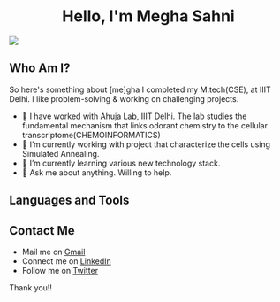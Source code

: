 <h1 align="center"> Hello, I'm Megha Sahni</h1>

![](https://visitor-badge.glitch.me/badge/page_id+msahni825.msahni825)

## Who Am I?

So here's something about [me]gha
I completed my M.tech(CSE), at IIIT Delhi. I like problem-solving & working on challenging projects. 

- 🔭 I have worked with Ahuja Lab, IIIT Delhi. The lab studies the fundamental mechanism that links odorant chemistry to the cellular transcriptome(CHEMOINFORMATICS)
- 🌱 I’m currently working with project that characterize the cells using Simulated Annealing.
- 👯 I’m currently learning various new technology stack.
- 💬 Ask me about anything. Willing to help.

## Languages and Tools

## Contact Me

* Mail me on [Gmail](megha.sahni.cse.7@gmail.com)
* Connect me on [LinkedIn](https://www.linkedin.com/in/megha-sahni/)
* Follow me on [Twitter](meghasahni4)

Thank you!!
